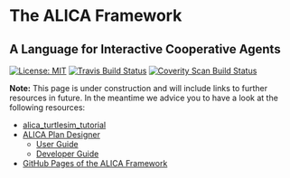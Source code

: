 # The ALICA Framework

## A Language for Interactive Cooperative Agents

[![License: MIT](https://img.shields.io/badge/License-MIT-brightgreen.svg)](https://opensource.org/licenses/MIT) [![Travis Build Status](https://secure.travis-ci.org/rapyuta-robotics/alica.svg?branch=rr-devel)](http://travis-ci.org/rapyuta-robotics/alica) [![Coverity Scan Build Status](https://scan.coverity.com/projects/rapyuta-robotics-alica/badge.svg)](https://scan.coverity.com/projects/rapyuta-robotics-alica)

**Note:** This page is under construction and will include links to further resources in future. In the meantime we advice you to have a look at the following resources:

* [alica_turtlesim_tutorial](https://github.com/rapyuta-robotics/alica-supplementary/tree/rr-devel/alica_ros_turtlesim)
* [ALICA Plan Designer](https://github.com/rapyuta-robotics/alica-plan-designer-fx)
  * [User Guide](https://github.com/rapyuta-robotics/alica-plan-designer-fx/blob/master/doc/user_guide/user_guide.md)
  * [Developer Guide](https://github.com/rapyuta-robotics/alica-plan-designer-fx/blob/master/doc/developer_guide/developer_guide.md)
* [GitHub Pages of the ALICA Framework](https://rapyuta-robotics.github.io/alica/)

